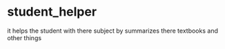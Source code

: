 # student_helper
it helps the student with there subject by summarizes there textbooks  and other things 
